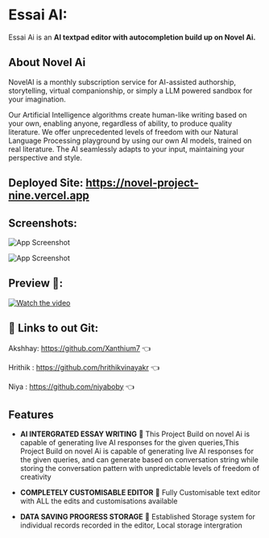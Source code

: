 # Essai AI:

Essai Ai is an **AI textpad editor with autocompletion build up on Novel Ai.**

## About Novel Ai

NovelAI is a monthly subscription service for AI-assisted authorship, storytelling, virtual companionship, or simply a LLM powered sandbox for your imagination.

Our Artificial Intelligence algorithms create human-like writing based on your own, enabling anyone, regardless of ability, to produce quality literature. We offer unprecedented levels of freedom with our Natural Language Processing playground by using our own AI models, trained on real literature. The AI seamlessly adapts to your input, maintaining your perspective and style.

## Deployed Site: https://novel-project-nine.vercel.app

## Screenshots:

![App Screenshot](https://images.pexels.com/photos/18401168/pexels-photo-18401168.png?auto=compress&cs=tinysrgb&w=1260&h=750&dpr=1)

![App Screenshot](https://images.pexels.com/photos/18401178/pexels-photo-18401178.png?auto=compress&cs=tinysrgb&w=1260&h=750&dpr=1)

## Preview 👀:

[![Watch the video](https://images.pexels.com/photos/18401203/pexels-photo-18401203.png?auto=compress&cs=tinysrgb&w=1600&lazy=load)](/novel_app/public/vids/start.mp4)

## 🔗 Links to out Git:

Akshhay: https://github.com/Xanthium7 👈

Hrithik : https://github.com/hrithikvinayakr 👈

Niya : https://github.com/niyaboby 👈

## Features

- **AI INTERGRATED ESSAY WRITING** 🤖
  This Project Build on novel Ai is capable of generating live AI
  responses for the given queries,This Project Build on novel Ai is capable of generating live AI responses for the given queries, and can generate based on conversation string while storing the conversation pattern with unpredictable levels of freedom of creativity

- **COMPLETELY CUSTOMISABLE EDITOR** 📝
  Fully Customisable text editor with ALL the edits and
  customisations available

- **DATA SAVING PROGRESS STORAGE** 🔋
  Established Storage system for individual records recorded in the
  editor, Local storage intergration
